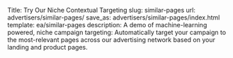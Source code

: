 Title: Try Our Niche Contextual Targeting
slug: similar-pages
url: advertisers/similar-pages/
save_as: advertisers/similar-pages/index.html
template: ea/similar-pages
description: A demo of machine-learning powered, niche campaign targeting: Automatically target your campaign to the most-relevant pages across our advertising network based on your landing and product pages.
